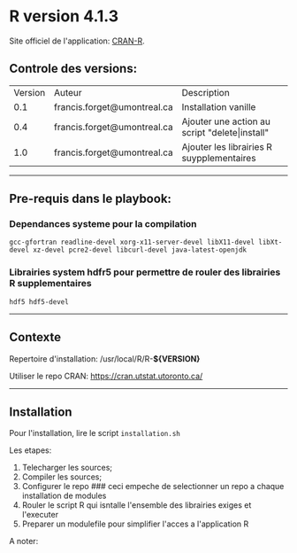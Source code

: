 
# R version 4.1.3

Site officiel de l'application: [CRAN-R](https://cran.r-project.org/).

## Controle des **versions**:

<table>
<tr>
    <td>Version</td><td>Auteur</td><td>Description</td>
</tr><tr>
    <td>0.1</td><td>francis.forget@umontreal.ca</td><td>Installation vanille</td>
</tr><tr>
    <td>0.4</td><td>francis.forget@umontreal.ca</td><td>Ajouter une action au script "delete|install"</td>
</tr><tr>
    <td>1.0</td><td>francis.forget@umontreal.ca</td><td>Ajouter les librairies R suypplementaires</td>
</tr>
</table>

---

## Pre-requis dans le playbook:

### Dependances systeme pour la compilation
`gcc-gfortran readline-devel xorg-x11-server-devel libX11-devel libXt-devel xz-devel pcre2-devel libcurl-devel java-latest-openjdk`

### Librairies system hdfr5 pour permettre de rouler des librairies R supplementaires
`hdf5 hdf5-devel`

---

## Contexte

Repertoire d'installation: /usr/local/R/R-**${VERSION}**

Utiliser le repo CRAN: <https://cran.utstat.utoronto.ca/>

---

## Installation

Pour l'installation, lire le script `installation.sh`

Les etapes:
1. Telecharger les sources;
2. Compiler les sources;
3. Configurer le repo ### ceci empeche de selectionner un  repo a chaque installation de modules
4. Rouler le script R qui isntalle l'ensemble des librairies exiges et l'executer
5. Preparer un modulefile pour simplifier l'acces a l'application R

A noter:

